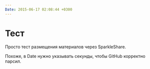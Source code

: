 ```yaml
---
Date: 2015-06-17 02:08:44 +0300
---
```


# Тест

Просто тест размещения материалов через SparkleShare.

Похоже, в Date нужно указывать секунды, чтобы GitHub корректно парсил.
